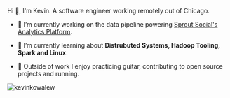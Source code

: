 Hi 👋, I'm Kevin.  A software engineer working remotely out of Chicago.</h3> 

- 🔭 I’m currently working on the data pipeline powering [Sprout Social's Analytics Platform](https://sproutsocial.com/features/social-media-analytics/).

- 🌱 I’m currently learning about **Distrubuted Systems, Hadoop Tooling, Spark and Linux**.
- :guitar: Outside of work I enjoy practicing guitar, contributing to open source projects and running.
<img src="https://komarev.com/ghpvc/?username=kevinkowalew&label=Profile%20views&color=0e75b6&style=flat" alt="kevinkowalew" /> 
